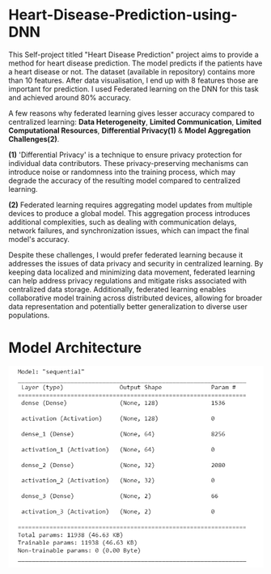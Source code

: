 # Heart-Disease-Prediction-using-DNN

This Self-project titled "Heart Disease Prediction" project aims to provide a method for heart disease prediction. The model predicts if the patients have a heart disease or not. The dataset (available in repository) contains more than 10 features. After data visualisation, I end up with 8 features those are important for prediction. I used Federated learning on the DNN for this task and achieved around 80% accuracy.


A few reasons why federated learning gives lesser accuracy compared to centralized learning: **Data Heterogeneity**, **Limited Communication**, **Limited Computational Resources**, **Differential Privacy(1)** & **Model Aggregation Challenges(2)**.

**(1)** 'Differential Privacy' is a technique to ensure privacy protection for individual data contributors. These privacy-preserving mechanisms can introduce noise or randomness into the training process, which may degrade the accuracy of the resulting model compared to centralized learning.

**(2)** Federated learning requires aggregating model updates from multiple devices to produce a global model. This aggregation process introduces additional complexities, such as dealing with communication delays, network failures, and synchronization issues, which can impact the final model's accuracy.

Despite these challenges, I would prefer federated learning because it addresses the issues of data privacy and security in centralized learning. By keeping data localized and minimizing data movement, federated learning can help address privacy regulations and mitigate risks associated with centralized data storage. 
Additionally, federated learning enables collaborative model training across distributed devices, allowing for broader data representation and potentially better generalization to diverse user populations.

# Model Architecture
![MA](https://github.com/RishabNeo/Heart-Disease-Prediction-using-DNN/blob/main/Images/Model%20Architecture.png)

